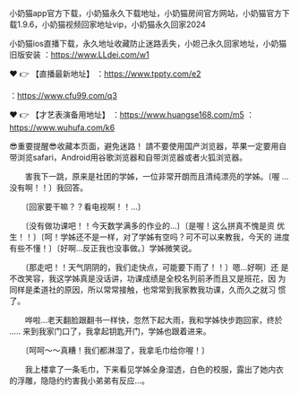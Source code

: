 小奶猫app官方下载，小奶猫永久下载地址，小奶猫房间官方网站，小奶猫官方下载1.9.6，小奶猫视频回家地址vip，小奶猫永久回家2024

小奶猫ios直播下载，永久地址收藏防止迷路丢失，小妲己永久回家地址，小奶猫旧版安装
 ：https://www.LLdei.com/w1

❤️ 👉 【直播最新地址】 ：https://www.tppty.com/e2

：https://www.cfu99.com/q3

❤️ 👉 【才艺表演备用地址】 ：https://www.huangse168.com/m5
：https://www.wuhufa.com/k6

😎重要提醒😎收藏本页面，避免迷路！
請不要使用国产浏览器，苹果一定要用自带浏览safari，Android用谷歌浏览器和自带浏览器或者火狐浏览器。

　　害我下一跳，原来是社团的学姊，一位非常开朗而且清纯漂亮的学姊。〔喔
…没有啊！！〕我回答。

　　〔回家要干嘛？？看电视啊！！…〕

　　〔没有做功课吧！！今天数学满多的作业的…〕〔是喔！这么拼真不愧是资
优生！！〕〔呵！学姊还不是一样，对了学姊有空吗？可不可以来教我，今天的
进度有些不懂！〕〔好啊…反正我也没事做。〕学姊微笑说。

　　〔那走吧！！天气阴阴的，我们走快点，可能要下雨了！！〕嗯…好啊〕还
是不改笑容，我这学姊真是没话讲，功课成绩是全校名列前矛而且又是班花，因
为同样是柔道社的原因，所以常常接触，也常常到我家教我功课，久而久之就习
惯了。

　　哗啦…老天翻脸跟翻书一样快，忽然下起大雨，我和学姊快步跑回家，终於 .....
来到我家门口了，我拿起钥匙开门，学姊也跟着进来。

　　〔呵呵～～真糟！我们都淋湿了，我拿毛巾给你喔！〕

　　我上楼拿了一条毛巾，下来看见学姊全身湿透，白色的校服，露出了她内衣
的浮雕，隐隐约约害我小弟弟有反应…。
